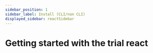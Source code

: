 ```yaml
---
sidebar_position: 1
sidebar_label: Install (CLI/non CLI)
displayed_sidebar: reactSidebar
---
```


# Getting started with the trial react

